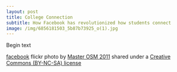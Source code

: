 ```yaml
---
layout: post
title: College Connection
subtitle: How Facebook has revolutionized how students connect
image: /img/6856181503_5b87b73925_o(1).jpg
---
```

Begin text

<a title="facebook" href="https://flickr.com/photos/masterosm2011/6856181503">facebook</a> flickr photo by <a href="https://flickr.com/people/masterosm2011">Master OSM 2011</a> shared under a <a href="https://creativecommons.org/licenses/by-nc-sa/2.0/">Creative Commons (BY-NC-SA) license</a> </small>
